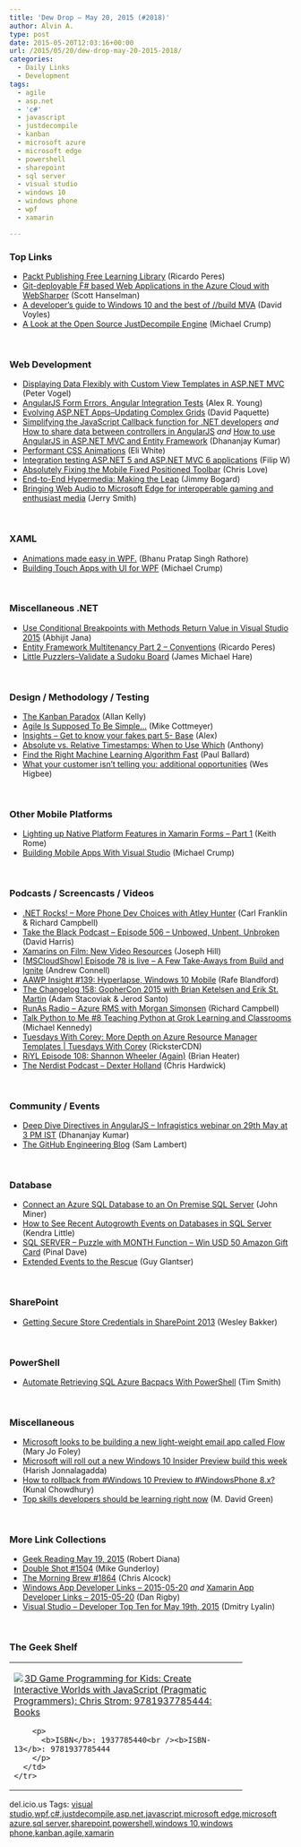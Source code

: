 ```yaml
---
title: 'Dew Drop – May 20, 2015 (#2018)'
author: Alvin A.
type: post
date: 2015-05-20T12:03:16+00:00
url: /2015/05/20/dew-drop-may-20-2015-2018/
categories:
  - Daily Links
  - Development
tags:
  - agile
  - asp.net
  - 'c#'
  - javascript
  - justdecompile
  - kanban
  - microsoft azure
  - microsoft edge
  - powershell
  - sharepoint
  - sql server
  - visual studio
  - windows 10
  - windows phone
  - wpf
  - xamarin

---
```

### <a name="top"></a>Top Links

  * <a href="http://weblogs.asp.net:80/ricardoperes/packt-publishing-free-learning-library" target="_blank">Packt Publishing Free Learning Library</a> (Ricardo Peres)
  * <a href="http://feeds.hanselman.com/~/92555086/0/scotthanselman~Gitdeployable-F-based-Web-Applications-in-the-Azure-Cloud-with-WebSharper.aspx" target="_blank">Git-deployable F# based Web Applications in the Azure Cloud with WebSharper</a> (Scott Hanselman)
  * <a href="http://www.davevoyles.com/a-developers-guide-to-windows-10-and-the-best-of-build-mva/" target="_blank">A developer’s guide to Windows 10 and the best of //build MVA</a> (David Voyles)
  * <a href="http://developer.telerik.com/featured/a-look-at-the-open-source-justdecompile-engine/" target="_blank">A Look at the Open Source JustDecompile Engine</a> (Michael Crump)

&nbsp;

### <a name="web"></a>Web Development

  * <a href="https://visualstudiomagazine.com/articles/2015/05/01/displaying-data-flexibly.aspx" target="_blank">Displaying Data Flexibly with Custom View Templates in ASP.NET MVC</a> (Peter Vogel)
  * <a href="http://feedproxy.google.com/~r/dailyjs/~3/RY9HoYI5NW0/" target="_blank">AngularJS Form Errors, Angular Integration Tests</a> (Alex R. Young)
  * <a href="http://feedproxy.google.com/~r/CanDevs/~3/Z0eEQuqid1o/evolving-asp-net-apps-updating-complex-grids.aspx" target="_blank">Evolving ASP.NET Apps–Updating Complex Grids</a> (David Paquette)
  * <a href="http://www.infragistics.com/community/blogs/dhananjay_kumar/archive/2015/05/20/simplifying-the-javascript-callback-function-for-net-developers.aspx" target="_blank">Simplifying the JavaScript Callback function for .NET developers</a> _and_ <a href="http://debugmode.net/2015/05/19/how-to-share-data-between-controllers-in-angularjs/" target="_blank">How to share data between controllers in AngularJS</a> _and_ <a href="http://debugmode.net/2015/05/19/how-to-use-angularjs-in-asp-net-mvc-and-entity-framework/" target="_blank">How to use AngularJS in ASP.NET MVC and Entity Framework</a> (Dhananjay Kumar)
  * <a href="http://eng.wealthfront.com/2015/05/performant-css-animations.html" target="_blank">Performant CSS Animations</a> (Eli White)
  * <a href="http://www.strathweb.com/2015/05/integration-testing-asp-net-5-asp-net-mvc-6-applications/" target="_blank">Integration testing ASP.NET 5 and ASP.NET MVC 6 applications</a> (Filip W)
  * <a href="http://www.love2dev.com/#!article/Absolutely-Fixing-the-Mobile-Fixed-Positioned-Toolbar" target="_blank">Absolutely Fixing the Mobile Fixed Positioned Toolbar</a> (Chris Love)
  * <a href="http://feedproxy.google.com/~r/LosTechies/~3/pXkfjIRTs6U/" target="_blank">End-to-End Hypermedia: Making the Leap</a> (Jimmy Bogard)
  * <a href="http://blogs.windows.com/msedgedev/2015/05/19/bringing-web-audio-to-microsoft-edge-for-interoperable-gaming-and-enthusiast-media/" target="_blank">Bringing Web Audio to Microsoft Edge for interoperable gaming and enthusiast media</a> (Jerry Smith)

&nbsp;

### <a name="silverlight"></a>XAML

  * <a href="http://www.codeproject.com/Tips/992920/Animations-made-easy-in-WPF" target="_blank">Animations made easy in WPF.</a> (Bhanu Pratap Singh Rathore)
  * <a href="http://developer.telerik.com/products/building-touch-apps-with-ui-for-wpf/" target="_blank">Building Touch Apps with UI for WPF</a> (Michael Crump)

&nbsp;

### <a name="dotnet"></a>Miscellaneous .NET

  * <a href="http://dailydotnettips.com/2015/05/19/use-conditional-breakpoints-with-methods-return-value-in-visual-studio-2015/" target="_blank">Use Conditional Breakpoints with Methods Return Value in Visual Studio 2015</a> (Abhijit Jana)
  * <a href="http://weblogs.asp.net:80/ricardoperes/entity-framework-multitenancy-part-2-conventions" target="_blank">Entity Framework Multitenancy Part 2 – Conventions</a> (Ricardo Peres)
  * <a href="http://feedproxy.google.com/~r/geekswithblogs/~3/FiyPkuIq8Lo/little-puzzlersndashvalidate-a-sudoku-board.aspx" target="_blank">Little Puzzlers–Validate a Sudoku Board</a> (James Michael Hare)

&nbsp;

### <a name="design"></a>Design / Methodology / Testing

  * <a href="http://feeds.dzone.com/~r/zones/agile/~3/IjcDFhqREyw/kanban-paradox" target="_blank">The Kanban Paradox</a> (Allan Kelly)
  * <a href="http://feedproxy.google.com/~r/LeadingAgile/~3/mx3MJ4DTJxs/" target="_blank">Agile Is Supposed To Be Simple…</a> (Mike Cottmeyer)
  * <a href="http://feedproxy.google.com/~r/Typemock/~3/2Ikt8MKkOuY/insights-get-to-know-your-fakes-part-5-base.html" target="_blank">Insights – Get to know your fakes part 5- Base</a> (Alex)
  * <a href="http://feedproxy.google.com/~r/uxmovement/~3/nFevWcp4khA/" target="_blank">Absolute vs. Relative Timestamps: When to Use Which</a> (Anthony)
  * <a href="http://www.wintellect.com/devcenter/paulballard/find-the-right-machine-learning-algorithm-fast" target="_blank">Find the Right Machine Learning Algorithm Fast</a> (Paul Ballard)
  * <a href="http://www.weshigbee.com/what-your-customer-isnt-telling-you-additional-opportunities/" target="_blank">What your customer isn’t telling you: additional opportunities</a> (Wes Higbee)

&nbsp;

### <a name="mobile"></a>Other Mobile Platforms

  * <a href="http://www.wintellect.com/devcenter/krome/lighting-up-native-platform-features-in-xamarin-forms-part-1" target="_blank">Lighting up Native Platform Features in Xamarin Forms – Part 1</a> (Keith Rome)
  * <a href="http://developer.telerik.com/products/building-mobile-apps-with-visual-studio/" target="_blank">Building Mobile Apps With Visual Studio</a> (Michael Crump)

&nbsp;

### <a name="podcasts"></a>Podcasts / Screencasts / Videos

  * <a href="http://www.dotnetrocks.com/default.aspx?ShowNum=1141" target="_blank">.NET Rocks! &#8211; More Phone Dev Choices with Atley Hunter</a> (Carl Franklin & Richard Campbell)
  * <a href="http://winteriscoming.net/2015/05/19/take-the-black-podcast-episode-506-unbowed-unbent-unbroken/" target="_blank">Take the Black Podcast – Episode 506 – Unbowed, Unbent, Unbroken</a> (David Harris)
  * <a href="http://blog.xamarin.com/xamarins-on-film-video-resources/" target="_blank">Xamarins on Film: New Video Resources</a> (Joseph Hill)
  * <a href="http://feedproxy.google.com/~r/AndrewConnell/~3/yPjG3ECRgtA/mscloudshow-episode-78-is-live-a-few-take-aways-from-build-and-ignite" target="_blank">[MSCloudShow] Episode 78 is live &#8211; A Few Take-Aways from Build and Ignite</a> (Andrew Connell)
  * <a href="http://allaboutwindowsphone.com/media/item/20695_AAWP_Insight_139_Hyperlapse_Wi.php" target="_blank">AAWP Insight #139: Hyperlapse, Windows 10 Mobile</a> (Rafe Blandford)
  * <a href="http://5by5.tv/changelog/158" target="_blank">The Changelog 158: GopherCon 2015 with Brian Ketelsen and Erik St. Martin</a> (Adam Stacoviak & Jerod Santo)
  * <a href="http://feedproxy.google.com/~r/RunaAsRadioWma/~3/T6UeOtd3ArI/default.aspx" target="_blank">RunAs Radio &#8211; Azure RMS with Morgan Simonsen</a> (Richard Campbell)
  * <a href="http://www.talkpythontome.com/episodes/show/8" target="_blank">Talk Python to Me #8 Teaching Python at Grok Learning and Classrooms</a> (Michael Kennedy)
  * <a href="http://channel9.msdn.com/Shows/Tuesdays-With-Corey/Tuesdays-With-Corey-More-Depth-on-Azure-Resource-Manager-Templates" target="_blank">Tuesdays With Corey: More Depth on Azure Resource Manager Templates | Tuesdays With Corey</a> (RicksterCDN)
  * <a href="http://riyl.podbean.com/e/episode-108-shannon-wheeler-again/" target="_blank">RiYL Episode 108: Shannon Wheeler (Again)</a> (Brian Heater)
  * <a href="http://nerdist.libsyn.com/dexter-holland" target="_blank">The Nerdist Podcast &#8211; Dexter Holland</a> (Chris Hardwick)

&nbsp;

### <a name="events"></a>Community / Events

  * <a href="http://debugmode.net/2015/05/20/deep-dive-directives-in-angularjs-infragistics-webinar-on-29th-may-at-3-pm-ist/" target="_blank">Deep Dive Directives in AngularJS – Infragistics webinar on 29th May at 3 PM IST</a> (Dhananjay Kumar)
  * <a href="https://github.com/blog/2003-the-github-engineering-blog" target="_blank">The GitHub Engineering Blog</a> (Sam Lambert)

&nbsp;

### <a name="sql"></a>Database

  * <a href="http://feedproxy.google.com/~r/MSSQLTips-LatestSqlServerTips/~3/Bbacnq4CZNA/tip.asp" target="_blank">Connect an Azure SQL Database to an On Premise SQL Server</a> (John Miner)
  * <a href="http://feedproxy.google.com/~r/BrentOzar-SqlServerDba/~3/ResaU2_06oY/" target="_blank">How to See Recent Autogrowth Events on Databases in SQL Server</a> (Kendra Little)
  * <a href="http://blog.sqlauthority.com/2015/05/20/sql-server-puzzle-with-month-function-win-usd-50-amazon-gift-card/" target="_blank">SQL SERVER – Puzzle with MONTH Function – Win USD 50 Amazon Gift Card</a> (Pinal Dave)
  * <a href="http://www.madeirasql.com/extended-events-to-the-rescue/" target="_blank">Extended Events to the Rescue</a> (Guy Glantser)

&nbsp;

### <a name="sp"></a>SharePoint

  * <a href="http://weblogs.asp.net:80/wesleybakker/getting-secure-store-credentials-in-sharepoint-2013" target="_blank">Getting Secure Store Credentials in SharePoint 2013</a> (Wesley Bakker)

&nbsp;

### <a name="ps"></a>PowerShell

  * <a href="http://feedproxy.google.com/~r/MSSQLTips-LatestSqlServerTips/~3/jG-kS9YjHIU/tip.asp" target="_blank">Automate Retrieving SQL Azure Bacpacs With PowerShell</a> (Tim Smith)

&nbsp;

### <a name="misc"></a>Miscellaneous

  * <a href="http://zdnet.com.feedsportal.com/c/35462/f/675660/s/46769ae8/sc/15/l/0L0Szdnet0N0Carticle0Cmicrosoft0Elooks0Eto0Ebe0Ebuilding0Ea0Enew0Elight0Eweight0Eemail0Eapp0Ecalled0Eflow0C0Tftag0FRSSbaffb68/story01.htm" target="_blank">Microsoft looks to be building a new light-weight email app called Flow</a> (Mary Jo Foley)
  * <a href="http://feedproxy.google.com/~r/wmexperts/~3/VCTjHwbGlFQ/story01.htm" target="_blank">Microsoft will roll out a new Windows 10 Insider Preview build this week</a> (Harish Jonnalagadda)
  * <a href="http://feedproxy.google.com/~r/kunal2383/~3/AFpm3k_yT5U/rollback-your-windows-phone.html" target="_blank">How to rollback from #Windows 10 Preview to #WindowsPhone 8.x?</a> (Kunal Chowdhury)
  * <a href="http://blog.pluralsight.com/skills-for-developers" target="_blank">Top skills developers should be learning right now</a> (M. David Green)

&nbsp;

### <a name="links"></a>More Link Collections

  * <a href="http://feeds.regulargeek.com/~r/RegularGeek/~3/5T4K6jZDN-E/" target="_blank">Geek Reading May 19, 2015</a> (Robert Diana)
  * <a href="http://afreshcup.com/home/2015/5/19/double-shot-1504.html" target="_blank">Double Shot #1504</a> (Mike Gunderloy)
  * <a href="http://feedproxy.google.com/~r/ReflectivePerspective/~3/7segsll6Woo/" target="_blank">The Morning Brew #1864</a> (Chris Alcock)
  * <a href="http://windowsappdev.com/2015/05/windows-app-developer-links-2015-05-20/" target="_blank">Windows App Developer Links &#8211; 2015-05-20</a> _and_ <a href="http://allaboutxamarin.com/2015/05/xamarin-app-developer-links-2015-05-20/" target="_blank">Xamarin App Developer Links &#8211; 2015-05-20</a> (Dan Rigby)
  * <a href="http://www.lyalin.com/2015/05/19/visual-studio-developer-top-ten-for-may-19th-2015/" target="_blank">Visual Studio – Developer Top Ten for May 19th, 2015</a> (Dmitry Lyalin)

&nbsp;

### <a name="shelf"></a>The Geek Shelf

<div id="scid:7dc1bd33-94bd-46fd-a20b-0131235bcd47:012d8f0a-21ec-423c-bd60-4cddf17f40dd" class="wlWriterEditableSmartContent" style="float: none; padding-bottom: 0px; padding-top: 0px; padding-left: 0px; margin: 0px; display: inline; padding-right: 0px">
  <table cellspacing="0" cellpadding="2" width="400" border="0" unselectable="on">
    <tr>
      <td valign="top" width="400">
        <p>
          <a title="3D Game Programming for Kids: Create Interactive Worlds with JavaScript (Pragmatic Programmers): Chris Strom: 9781937785444: Books" href="http://www.amazon.com/exec/obidos/ASIN/1937785440/alvinashcraft-20"><img data-recalc-dims="1" decoding="async" src="https://i0.wp.com/images.amazon.com/images/P/1937785440.01.MZZZZZZZ.jpg?w=660" border="0" align="left" style="float:left" />3D Game Programming for Kids: Create Interactive Worlds with JavaScript (Pragmatic Programmers): Chris Strom: 9781937785444: Books</a>
        </p>
        
        <p>
          <b>ISBN</b>: 1937785440<br /><b>ISBN-13</b>: 9781937785444
        </p>
      </td>
    </tr>
  </table>
</div>

<div id="scid:0767317B-992E-4b12-91E0-4F059A8CECA8:76ceca11-4feb-4d9b-b20c-0d8c5b1ceaff" class="wlWriterEditableSmartContent" style="float: none; padding-bottom: 0px; padding-top: 0px; padding-left: 0px; margin: 0px; display: inline; padding-right: 0px">
  del.icio.us Tags: <a href="http://del.icio.us/popular/visual+studio" rel="tag">visual studio</a>,<a href="http://del.icio.us/popular/wpf" rel="tag">wpf</a>,<a href="http://del.icio.us/popular/c%23" rel="tag">c#</a>,<a href="http://del.icio.us/popular/justdecompile" rel="tag">justdecompile</a>,<a href="http://del.icio.us/popular/asp.net" rel="tag">asp.net</a>,<a href="http://del.icio.us/popular/javascript" rel="tag">javascript</a>,<a href="http://del.icio.us/popular/microsoft+edge" rel="tag">microsoft edge</a>,<a href="http://del.icio.us/popular/microsoft+azure" rel="tag">microsoft azure</a>,<a href="http://del.icio.us/popular/sql+server" rel="tag">sql server</a>,<a href="http://del.icio.us/popular/sharepoint" rel="tag">sharepoint</a>,<a href="http://del.icio.us/popular/powershell" rel="tag">powershell</a>,<a href="http://del.icio.us/popular/windows+10" rel="tag">windows 10</a>,<a href="http://del.icio.us/popular/windows+phone" rel="tag">windows phone</a>,<a href="http://del.icio.us/popular/kanban" rel="tag">kanban</a>,<a href="http://del.icio.us/popular/agile" rel="tag">agile</a>,<a href="http://del.icio.us/popular/xamarin" rel="tag">xamarin</a>
</div>